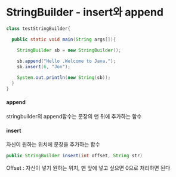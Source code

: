 # StringBuilder - insert와 append



```java
class testStringBuilder{

  public static void main(String args[]){

    StringBuilder sb = new StringBuilder();
 
    sb.append("Hello .Welcome to Java.");
    sb.insert(6, "Jon");

    System.out.println(new String(sb));
  }
}
```



#### append

stringbuilder의 append함수는 문장의 맨 뒤에 추가하는 함수



#### insert

자신이 원하는 위치에 문장을 추가하는 함수

```java
public StringBuilder insert(int offset, String str)
```

Offset : 자신이 넣기 원하는 위치, 맨 앞에 넣고 싶으면 0으로 처리하면 된다